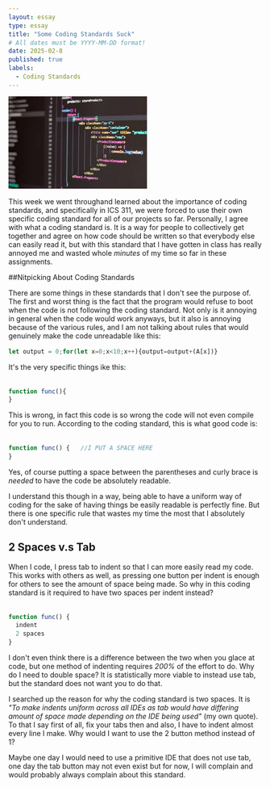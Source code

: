 ```yaml
---
layout: essay
type: essay
title: "Some Coding Standards Suck"
# All dates must be YYYY-MM-DD format!
date: 2025-02-8
published: true
labels:
  - Coding Standards
---
```


<img class="img-fluid" src="/img/essays/codingstandards/randomcodingimage.jpg">

This week we went throughand learned about the importance of coding standards, and specifically in  ICS 311, we were forced to use their own specific coding standard for all of our projects so far. Personally, I agree with what a coding standard is. It is a way for people to collectively get together and agree on how code should be written so that everybody else can easily read it, but with this standard that I have gotten in class has really annoyed me and wasted whole *minutes* of my time so far in these assignments.

##Nitpicking About Coding Standards

There are some things in these standards that I don't see the purpose of. The first and worst thing is the fact that the program would refuse to boot when the code is not following the coding standard. Not only is it annoying in general when the code would work anyways, but it also is annoying because of the various rules, and I am not talking about rules that would genuinely make the code unreadable like this: 

```Javascript
let output = 0;for(let x=0;x<10;x++){output=output+(A[x])}
```

It's the very specific things ike this:

```Javascript

function func(){
}

```

This is wrong, in fact this code is so wrong the code will not even compile for you to run. According to the coding standard, this is what good code is:

```Javascript

function func() {   //I PUT A SPACE HERE
}

```

Yes, of course putting a space between the parentheses and curly brace is *needed* to have the code be absolutely readable. 

I understand this though in a way, being able to have a uniform way of coding for the sake of having things be easily readable is perfectly fine. But there is one specific rule that wastes my time the most that I absolutely don't understand.

## 2 Spaces v.s Tab

When I code, I press tab to indent so that I can more easily read my code. This works with others as well, as pressing one button per indent is enough for others to see the amount of space being made. So why in this coding standard is it required to have two spaces per indent instead?


```Javascript

function func() {
  indent
  2 spaces
}

```

I don't even think there is a difference between the two when you glace at code, but one method of indenting requires *200%* of the effort to do. Why do I need to double space? It is statistically more viable to instead use tab, but the standard does not want you to do that.

I searched up the reason for why the coding standard is two spaces. It is *"To make indents uniform across all IDEs as tab would have differing amount of space made depending on the IDE being used"* (my own quote). To that I say first of all, fix your tabs then and also, I have to indent almost every line I make. Why would I want to use the 2 button method instead of 1?

Maybe one day I would need to use a primitive IDE that does not use tab, one day the tab button may not even exist but for now, I will complain and would probably always complain about this standard.

